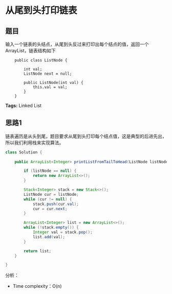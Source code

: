 # 从尾到头打印链表

## 题目

输入一个链表的头结点，从尾到头反过来打印出每个结点的值，返回一个ArrayList，链表结构如下
```
	public class ListNode {

    	int val;
    	ListNode next = null;

    	public ListNode(int val) {
        	this.val = val;
    	}
	}
```

**Tags:** Linked List

## 思路1 
链表遍历是从头到尾，题目要求从尾到头打印每个结点值，这是典型的后进先出，所以我们利用栈来实现算法。

```java
class Solution { 
  
 	public ArrayList<Integer> printListFromTailToHead(ListNode listNode) {

        if (listNode == null) {
            return new ArrayList<>();
        }

        Stack<Integer> stack = new Stack<>();
        ListNode cur = listNode;
        while (cur != null) {
            stack.push(cur.val);
            cur = cur.next;
        }

        ArrayList<Integer> list = new ArrayList<>();
        while (!stack.empty()) {
            Integer val = stack.pop();
            list.add(val);
        }

        return list;
    }

}
```
分析：

- Time complexity：O(n)